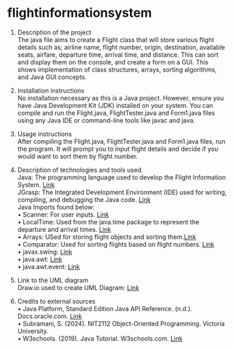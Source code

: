 # flightinformationsystem
1. Description of the project<br/>
The java file aims to create a Flight class that will store various flight details such as; airline name, flight number, origin, destination, available seats, airfare, departure time, arrival time, and distance. This can sort and display them on the console, and create a form on a GUI. This shows implementation of class structures, arrays, sorting algorithms, and Java GUI concepts. 

2. Installation instructions<br/>
No installation necessary as this is a Java project. However, ensure you have Java Development Kit (JDK) installed on your system. You can compile and run the Flight.java, FlightTester.java and Form1.java files using any Java IDE or command-line tools like javac and java.

3. Usage instructions<br/>
After compiling the Flight.java, FlightTester.java and Form1.java files, run the program. It will prompt you to input flight details and decide if you would want to sort them by flight number.

4. Description of technologies and tools used.<br/>
Java: The programming language used to develop the Flight Information System. [Link](https://www.oracle.com/java/technologies/downloads/)<br/>
JGrasp: The Integrated Development Environment (IDE) used for writing, compiling, and debugging the Java code. [Link](https://www.jgrasp.org/)<br/>
Java Imports found below:<br/>
• Scanner: For user inputs. [Link](https://docs.oracle.com/javase/8/docs/api/java/util/Scanner.html)<br/>
• LocalTime: Used from the java.time package to represent the departure and arrival times. [Link](https://docs.oracle.com/javase/8/docs/api/java/time/LocalTime.html)<br/>
• Arrays: USed for storing flight objects and sorting them.[Link](https://docs.oracle.com/javase/8/docs/api/java/util/Arrays.html)<br/>
• Comparator: Used for sorting flights based on flight numbers. [Link](https://docs.oracle.com/javase/8/docs/api/java/util/Comparator.html)<br/>
• javax.swing: [Link](https://docs.oracle.com/javase/8/docs/api/javax/swing/package-summary.html)<br/>
• java.awt: [Link](https://docs.oracle.com/javase/8/docs/api/java/awt/package-summary.html)<br/>
• java.awt.event: [Link](https://docs.oracle.com/javase/8/docs/api/java/awt/event/package-summary.html)<br/>

5. Link to the UML diagram<br/>
Draw.io used to create UML Diagram: [Link](https://drive.google.com/file/d/1oiwQ56wO0bhfsZ5yRjKgW3dPK93UURkt/view?usp=sharing)<br/>

6. Credits to external sources<br/>
• Java Platform, Standard Edition Java API Reference. (n.d.). Docs.oracle.com. [Link](https://docs.oracle.com/en/java/javase/15/docs/api/index.html)<br/>
• Subramani, S. (2024). NIT2112 Object-Oriented Programming. Victoria University.<br/>
• W3schools. (2019). Java Tutorial. W3schools.com. [Link](https://www.w3schools.com/java/default.asp)<br/>
